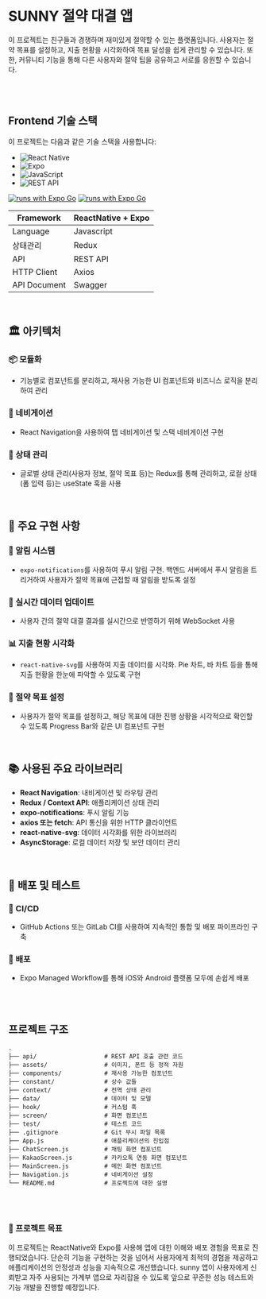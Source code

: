 # SUNNY 절약 대결 앱

이 프로젝트는 친구들과 경쟁하며 재미있게 절약할 수 있는 플랫폼입니다. 사용자는 절약 목표를 설정하고, 지출 현황을 시각화하여 목표 달성을 쉽게 관리할 수 있습니다. 또한, 커뮤니티 기능을 통해 다른 사용자와 절약 팁을 공유하고 서로를 응원할 수 있습니다.

<br/>
<br/>

## Frontend 기술 스택

이 프로젝트는 다음과 같은 기술 스택을 사용합니다:

- ![React Native](https://img.shields.io/badge/React%20Native-20232A?style=for-the-badge&logo=react&logoColor=61DAFB)
- ![Expo](https://img.shields.io/badge/Expo-000020?style=for-the-badge&logo=expo&logoColor=white)
- ![JavaScript](https://img.shields.io/badge/JavaScript-323330?style=for-the-badge&logo=javascript&logoColor=F7DF1E)
- ![REST API](https://img.shields.io/badge/REST-02569B?style=for-the-badge&logo=rest&logoColor=white)

[![runs with Expo Go](https://img.shields.io/badge/Runs%20with%20Expo%20Go-000.svg?style=flat-square&logo=EXPO&labelColor=f3f3f3&logoColor=000)](https://expo.dev/client)
[![runs with Expo Go](https://img.shields.io/badge/Runs%20with%20Expo%20Go-4630EB.svg?style=flat-square&logo=EXPO&labelColor=f3f3f3&logoColor=000)](https://expo.dev/client)

| Framework |   ReactNative + Expo |
| --- | --- |
| Language |   Javascript |
| 상태관리 |   Redux |
| API |   REST API |
| HTTP Client |   Axios |
| API Document |   Swagger |

<br/>

## 🏛️ 아키텍처

### 📦 모듈화
- 기능별로 컴포넌트를 분리하고, 재사용 가능한 UI 컴포넌트와 비즈니스 로직을 분리하여 관리

### 🚦 네비게이션
- React Navigation을 사용하여 탭 네비게이션 및 스택 네비게이션 구현

### 🔄 상태 관리
- 글로벌 상태 관리(사용자 정보, 절약 목표 등)는 Redux를 통해 관리하고, 로컬 상태(폼 입력 등)는 useState 훅을 사용

<br/>

## 🌟 주요 구현 사항

### 🔔 알림 시스템
- `expo-notifications`를 사용하여 푸시 알림 구현. 백엔드 서버에서 푸시 알림을 트리거하여 사용자가 절약 목표에 근접할 때 알림을 받도록 설정

### 🔄 실시간 데이터 업데이트
- 사용자 간의 절약 대결 결과를 실시간으로 반영하기 위해 WebSocket 사용

### 📊 지출 현황 시각화
- `react-native-svg`를 사용하여 지출 데이터를 시각화. Pie 차트, 바 차트 등을 통해 지출 현황을 한눈에 파악할 수 있도록 구현

### 🎯 절약 목표 설정
- 사용자가 절약 목표를 설정하고, 해당 목표에 대한 진행 상황을 시각적으로 확인할 수 있도록 Progress Bar와 같은 UI 컴포넌트 구현

<br/>

## 📚 사용된 주요 라이브러리

- **React Navigation**: 내비게이션 및 라우팅 관리
- **Redux / Context API**: 애플리케이션 상태 관리
- **expo-notifications**: 푸시 알림 기능
- **axios 또는 fetch**: API 통신을 위한 HTTP 클라이언트
- **react-native-svg**: 데이터 시각화를 위한 라이브러리
- **AsyncStorage**: 로컬 데이터 저장 및 보안 데이터 관리

<br/>

## 🚀 배포 및 테스트

### 🔄 CI/CD
- GitHub Actions 또는 GitLab CI를 사용하여 지속적인 통합 및 배포 파이프라인 구축

### 📱 배포
- Expo Managed Workflow를 통해 iOS와 Android 플랫폼 모두에 손쉽게 배포

<br/>
<br/>

## 프로젝트 구조

```plaintext
.
├── api/                   # REST API 호출 관련 코드
├── assets/                # 이미지, 폰트 등 정적 자원
├── components/            # 재사용 가능한 컴포넌트
├── constant/              # 상수 값들
├── context/               # 전역 상태 관리
├── data/                  # 데이터 및 모델
├── hook/                  # 커스텀 훅
├── screen/                # 화면 컴포넌트
├── test/                  # 테스트 코드
├── .gitignore             # Git 무시 파일 목록
├── App.js                 # 애플리케이션의 진입점
├── ChatScreen.js          # 채팅 화면 컴포넌트
├── KakaoScreen.js         # 카카오톡 연동 화면 컴포넌트
├── MainScreen.js          # 메인 화면 컴포넌트
├── Navigation.js          # 네비게이션 설정
└── README.md              # 프로젝트에 대한 설명
```

<br />
<br />

### **📌 프로젝트 목표**

이 프로젝트는 ReactNative와 Expo를 사용해 앱에 대한 이해와 배포 경험을 목표로 진행되었습니다. 단순히 기능을 구현하는 것을 넘어서 사용자에게 최적의 경험을 제공하고 애플리케이션의 안정성과 성능을 지속적으로 개선했습니다. sunny 앱이 사용자에게 신뢰받고 자주 사용되는 가계부 앱으로 자리잡을 수 있도록 앞으로 꾸준한 성능 테스트와 기능 개발을 진행할 예정입니다.

<br />
<br />
